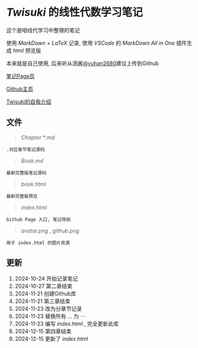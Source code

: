 # _Twisuki_ 的线性代数学习笔记

这个是咱线代学习中整理的笔记

使用 _MarkDown + LaTeX_ 记录, 使用 _VSCode_ 的 _MarkDown All in One_ 插件生成 _html_ 预览版

本来就是自己使用, 后来听从涵酱[@yuhan2680](https://github.com/yuhan2680)建议上传到Github

[笔记Page页](https://twisuki.github.io/Notes-on-Linear-Algebra)

[Github主页](https://github.com/Twisuki)

[Twisuki的自我介绍](https://twisuki.github.io)

## 文件

> _Chapter *_.md

    .对应章节笔记源码

> _Book.md_

    最新完整版笔记源码

> _book.html_

    最新完整版预览

> _index.html_

    Github Page 入口, 笔记导航

> _avatar.png_ , _github.png_

    用于 index.html 的图片资源

## 更新

1. 2024-10-24 开始记录笔记
2. 2024-10-27 第二章结束
3. 2024-11-21 创建Github库
4. 2024-11-21 第三章结束
5. 2024-11-23 改为分章节记录
6. 2024-11-23 替换所有 $\dots$ 为 $\cdots$
7. 2024-11-23 编写 _index.html_ , 完全更新此库
8. 2024-12-15 第四章结束
9. 2024-12-15 更新了 _index.html_
